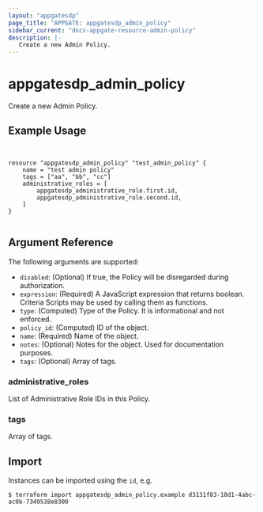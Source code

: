 ```yaml
---
layout: "appgatesdp"
page_title: "APPGATE: appgatesdp_admin_policy"
sidebar_current: "docs-appgate-resource-admin-policy"
description: |-
   Create a new Admin Policy.
---
```


# appgatesdp_admin_policy

Create a new Admin Policy.



## Example Usage

```hcl


resource "appgatesdp_admin_policy" "test_admin_policy" {
	name = "test admin policy"
	tags = ["aa", "bb", "cc"]
	administrative_roles = [
		appgatesdp_administrative_role.first.id,
		appgatesdp_administrative_role.second.id,
	]
}


```


## Argument Reference

The following arguments are supported:


* `disabled`: (Optional) If true, the Policy will be disregarded during authorization.
* `expression`: (Required) A JavaScript expression that returns boolean. Criteria Scripts may be used by calling them as functions.
* `type`: (Computed) Type of the Policy. It is informational and not enforced.
* `policy_id`: (Computed) ID of the object.
* `name`: (Required) Name of the object.
* `notes`: (Optional) Notes for the object. Used for documentation purposes.
* `tags`: (Optional) Array of tags.


### administrative_roles
List of Administrative Role IDs in this Policy.



### tags
Array of tags.




## Import

Instances can be imported using the `id`, e.g.

```
$ terraform import appgatesdp_admin_policy.example d3131f83-10d1-4abc-ac0b-7349538e8300
```
